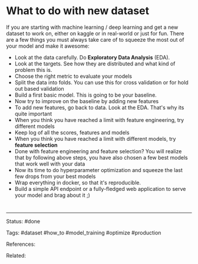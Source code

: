 # What to do with new dataset
If you are starting with machine learning / deep learning and get a new dataset to work on, either on kaggle or in real-world or just for fun. There are a few things you must always take care of to squeeze the most out of your model and make it awesome: 

- Look at the data carefully. Do **Exploratory Data Analysis** (EDA). 
- Look at the targets. See how they are distributed and what kind of problem this is.
- Choose the right metric to evaluate your models
- Split the data into folds. You can use this for cross validation or for hold out based validation
- Build a first basic model. This is going to be your baseline. 
- Now try to improve on the baseline by adding new features
- To add new features, go back to data. Look at the EDA. That's why its quite important
- When you think you have reached a limit with feature engineering, try different models
- Keep log of all the scores, features and models
- When you think you have reached a limit with different models, try **feature selection**
- Done with feature engineering and feature selection? You will realize that by following above steps, you have also chosen a few best models that work well with your data
- Now its time to do hyperparameter optimization and squeeze the last few drops from your best models
- Wrap everything in docker, so that it's reproducible.
- Build a simple API endpoint or a fully-fledged web application to serve your model and brag about it ;)

# 

---
Status: #done

Tags: #dataset #how_to #model_training #optimize #production

References:

Related:
